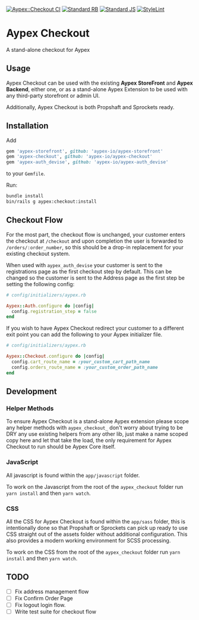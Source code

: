 [![Aypex::Checkout CI](https://github.com/aypex-io/aypex-checkout/actions/workflows/ci.yml/badge.svg)](https://github.com/aypex-io/aypex-checkout/actions/workflows/ci.yml)
[![Standard RB](https://github.com/aypex-io/aypex-checkout/actions/workflows/standardrb.yml/badge.svg)](https://github.com/aypex-io/aypex-checkout/actions/workflows/standardrb.yml)
[![Standard JS](https://github.com/aypex-io/aypex-checkout/actions/workflows/standardjs.yml/badge.svg)](https://github.com/aypex-io/aypex-checkout/actions/workflows/standardjs.yml)
[![StyleLint](https://github.com/aypex-io/aypex-checkout/actions/workflows/stylelint.yml/badge.svg)](https://github.com/aypex-io/aypex-checkout/actions/workflows/stylelint.yml)

# Aypex Checkout

A stand-alone checkout for Aypex

## Usage

Aypex Checkout can be used with the existing **Aypex StoreFront** and **Aypex Backend**, either one, or as a stand-alone Aypex Extension to be used with
any third-party storefront or admin UI.

Additionally, Aypex Checkout is both Propshaft and Sprockets ready.


## Installation

Add
```ruby
gem 'aypex-storefront', github: 'aypex-io/aypex-storefront'
gem 'aypex-checkout', github: 'aypex-io/aypex-checkout'
gem 'aypex-auth_devise', github: 'aypex-io/aypex-auth_devise'
```
to your `Gemfile`.

Run:

```bash
bundle install
bin/rails g aypex:checkout:install
```

## Checkout Flow

For the most part, the checkout flow is unchanged, your customer enters the checkout at `/checkout`
and upon completion the user is forwarded to `/orders/:order_number`, so this should be a drop-in replacement for
your existing checkout system.

When used with `aypex_auth_devise` your customer is sent to the registrations page as the first checkout step by default.
This can be changed so the customer is sent to the Address page as the first step be setting the following config:

```ruby
# config/initializers/aypex.rb

Aypex::Auth.configure do |config|
  config.registration_step = false
end
```

If you wish to have Aypex Checkout redirect your customer to a different exit point you can add the following to your Aypex initializer file.
```ruby
# config/initializers/aypex.rb

Aypex::Checkout.configure do |config|
  config.cart_route_name = :your_custom_cart_path_name
  config.orders_route_name = :your_custom_order_path_name
end
```

## Development

### Helper Methods
To ensure Aypex Checkout is a stand-alone Aypex extension please scope any helper methods with `aypex_checkout_`
don't worry about trying to be DRY any use existing helpers from any other lib, just make a name scoped copy here and
let that take the load, the only requirement for Aypex Checkout to run should be Aypex Core itself.

### JavaScript
All javascript is found within the `app/javascript` folder.

To work on the Javascript from the root of the `aypex_checkout` folder run `yarn install` and then `yarn watch`.

### CSS
All the CSS for Aypex Checkout is found within the `app/sass` folder, this is intentionally done
so that Propshaft or Sprockets can pick up ready to use CSS straight out of the assets folder without additional configuration.
This also provides a modern working environment for SCSS processing.

To work on the CSS from the root of the `aypex_checkout` folder run `yarn install` and then `yarn watch`.

## TODO

- [ ] Fix address management flow
- [ ] Fix Confirm Order Page
- [ ] Fix logout login flow.
- [ ] Write test suite for checkout flow
